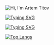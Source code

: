 <img src="https://sun9-17.userapi.com/impg/4yEs-x5bZTe4DXJFN-5d79D51jU01O8SyBfq4g/lWpGqOSMAc0.jpg?size=1000x300&quality=95&sign=7964d6a8a1ac8df5119fd9e70fd8adf4&type=album" alt="Hi, I'm Artem Titov">

<a href="https://git.io/typing-svg"><img src="https://readme-typing-svg.herokuapp.com?font=Fira+Code&pause=1000&color=F79A0F&center=true&vCenter=true&multiline=true&width=435&lines=Computer+science+student" alt="Typing SVG" /></a>

<a href="https://git.io/typing-svg"><img src="https://readme-typing-svg.herokuapp.com?font=Fira+Code&pause=1000&color=14A4F7&center=true&vCenter=true&multiline=true&width=435&lines=Murmansk%2C+Russia" alt="Typing SVG" /></a>

[![Top Langs](https://github-readme-stats.vercel.app/api/top-langs/?username=ArtemEvgTitov)](https://github.com/anuraghazra/github-readme-stats)

<!--
**ArtemEvgTitov/ArtemEvgTitov** is a ✨ _special_ ✨ repository because its `README.md` (this file) appears on your GitHub profile.

Here are some ideas to get you started:

- 🔭 I’m currently working on ...
- 🌱 I’m currently learning ...
- 👯 I’m looking to collaborate on ...
- 🤔 I’m looking for help with ...
- 💬 Ask me about ...
- 📫 How to reach me: ...
- 😄 Pronouns: ...
- ⚡ Fun fact: ...
-->
